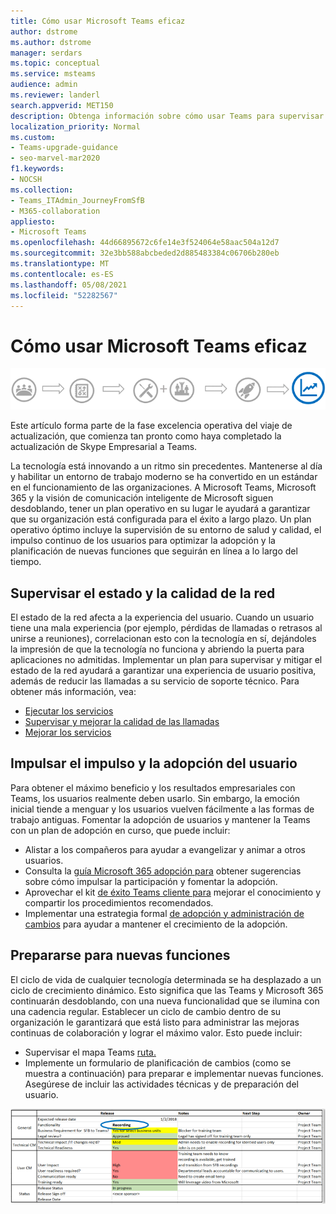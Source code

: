 ```yaml
---
title: Cómo usar Microsoft Teams eficaz
author: dstrome
ms.author: dstrome
manager: serdars
ms.topic: conceptual
ms.service: msteams
audience: admin
ms.reviewer: landerl
search.appverid: MET150
description: Obtenga información sobre cómo usar Teams para supervisar el estado de la red, para mantener a los usuarios comprometidos y para prepararse para nuevas funciones.
localization_priority: Normal
ms.custom:
- Teams-upgrade-guidance
- seo-marvel-mar2020
f1.keywords:
- NOCSH
ms.collection:
- Teams_ITAdmin_JourneyFromSfB
- M365-collaboration
appliesto:
- Microsoft Teams
ms.openlocfilehash: 44d66895672c6fe14e3f524064e58aac504a12d7
ms.sourcegitcommit: 32e3bb588abcbeded2d885483384c06706b280eb
ms.translationtype: MT
ms.contentlocale: es-ES
ms.lasthandoff: 05/08/2021
ms.locfileid: "52282567"
---
```

# <a name="how-to-use-microsoft-teams-effectively"></a>Cómo usar Microsoft Teams eficaz

![Diagrama de viaje de actualización, haciendo hincapié en la fase de excelencia operativa](media/upgrade-banner-op-excellence.png "Etapas del viaje de actualización, con énfasis en la fase excelencia operativa")

Este artículo forma parte de la fase excelencia operativa del viaje de actualización, que comienza tan pronto como haya completado la actualización de Skype Empresarial a Teams.

La tecnología está innovando a un ritmo sin precedentes. Mantenerse al día y habilitar un entorno de trabajo moderno se ha convertido en un estándar en el funcionamiento de las organizaciones. A Microsoft Teams, Microsoft 365 y la visión de comunicación inteligente de Microsoft siguen desdoblando, tener un plan operativo en su lugar le ayudará a garantizar que su organización está configurada para el éxito a largo plazo. Un plan operativo óptimo incluye la supervisión de su entorno de salud y calidad, el impulso continuo de los usuarios para optimizar la adopción y la planificación de nuevas funciones que seguirán en línea a lo largo del tiempo.

## <a name="monitor-for-network-health-and-quality"></a>Supervisar el estado y la calidad de la red

El estado de la red afecta a la experiencia del usuario. Cuando un usuario tiene una mala experiencia (por ejemplo, pérdidas de llamadas o retrasos al unirse a reuniones), correlacionan esto con la tecnología en sí, dejándoles la impresión de que la tecnología no funciona y abriendo la puerta para aplicaciones no admitidas. Implementar un plan para supervisar y mitigar el estado de la red ayudará a garantizar una experiencia de usuario positiva, además de reducir las llamadas a su servicio de soporte técnico. Para obtener más información, vea:

- [Ejecutar los servicios](upgrade-operate-my-service.md)
- [Supervisar y mejorar la calidad de las llamadas](monitor-call-quality-qos.md)
- [Mejorar los servicios](upgrade-enhance-my-service.md)

## <a name="drive-user-momentum-and-adoption"></a>Impulsar el impulso y la adopción del usuario

Para obtener el máximo beneficio y los resultados empresariales con Teams, los usuarios realmente deben usarlo. Sin embargo, la emoción inicial tiende a menguar y los usuarios vuelven fácilmente a las formas de trabajo antiguas. Fomentar la adopción de usuarios y mantener la Teams con un plan de adopción en curso, que puede incluir:

- Alistar a los compañeros para ayudar a evangelizar y animar a otros usuarios.
- Consulta la [guía Microsoft 365 adopción para](https://go.microsoft.com/fwlink/?linkid=859045) obtener sugerencias sobre cómo impulsar la participación y fomentar la adopción.
- Aprovechar el kit [de éxito Teams cliente para](https://aka.ms/TeamsCustomerSuccess) mejorar el conocimiento y compartir los procedimientos recomendados.
- Implementar una estrategia formal [de adopción y administración de cambios](http://www.successwithteams.com/) para ayudar a mantener el crecimiento de la adopción.

## <a name="prepare-for-new-functionality"></a>Prepararse para nuevas funciones

El ciclo de vida de cualquier tecnología determinada se ha desplazado a un ciclo de crecimiento dinámico. Esto significa que las Teams y Microsoft 365 continuarán desdoblando, con una nueva funcionalidad que se ilumina con una cadencia regular. Establecer un ciclo de cambio dentro de su organización le garantizará que está listo para administrar las mejoras continuas de colaboración y lograr el máximo valor. Esto puede incluir:

- Supervisar el mapa Teams [ruta.](https://products.office.com/business/office-365-roadmap?filters=microsoft%20teams)
- Implemente un formulario de planificación de cambios (como se muestra a continuación) para preparar e implementar nuevas funciones. Asegúrese de incluir las actividades técnicas y de preparación del usuario.


![Formulario de ejemplo que muestra las fechas y notas de la versión esperada](media/upgrade-change-plan-form.png "Formulario de ejemplo que muestra fechas de lanzamiento esperadas y notas sobre nuevas funciones, que se muestran con los siguientes pasos y propietarios")
